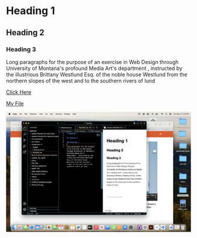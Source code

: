 # Heading 1

## Heading 2

### Heading 3

Long paragraphs for the purpose of an exercise in Web Design  through University of Montana's profound Media Art's department , instructed by the illustrious Brittany Westlund Esq. of the noble house Westlund from the northern slopes of the west and to the southern rivers of lund

[Click Here](https://claude.ai/new)

[My File](./Responses.txt)

![screenshot](./Images/screenshot.jpg)